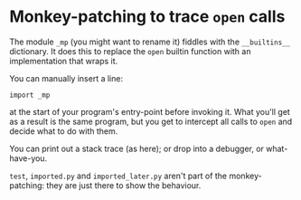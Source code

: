 # Monkey-patching to trace `open` calls

The module `_mp` (you might want to rename it) fiddles with the `__builtins__` dictionary. It does
this to replace the `open` builtin function with an implementation that wraps it.

You can manually insert a line:

    import _mp

at the start of your program's entry-point before invoking it. What you'll get as a result is
the same program, but you get to intercept all calls to `open` and decide what to do with them.

You can print out a stack trace (as here); or drop into a debugger, or what-have-you.

`test`, `imported.py` and `imported_later.py` aren't part of the monkey-patching: they are just there
to show the behaviour.
